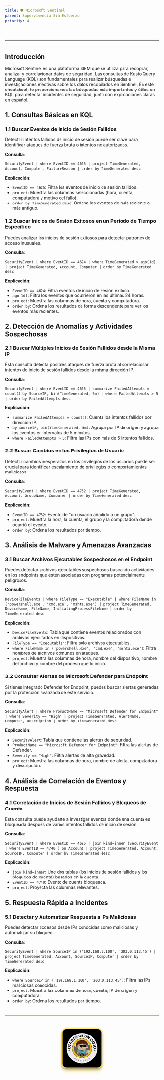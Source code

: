 ```yaml
---
title: 🛡️ Microsoft Sentinel
parent: Supervivencia Sin Esfuerzo
priority: 4
---
```

<hr style="border: none; border-top: 1px solidrgb(230, 242, 9); margin: 40px 0; width: 100%;">


## Introducción
Microsoft Sentinel es una plataforma SIEM que se utiliza para recopilar, analizar y correlacionar datos de seguridad. Las consultas de Kusto Query Language (KQL) son fundamentales para realizar búsquedas e investigaciones efectivas sobre los datos recopilados en Sentinel. En este cheatsheet, te proporcionamos las búsquedas más importantes y útiles en KQL para detectar incidentes de seguridad, junto con explicaciones claras en español.

## 1. Consultas Básicas en KQL

### 1.1 Buscar Eventos de Inicio de Sesión Fallidos
Detectar intentos fallidos de inicio de sesión puede ser clave para identificar ataques de fuerza bruta o intentos no autorizados.

**Consulta**:
```kql
SecurityEvent | where EventID == 4625 | project TimeGenerated, Account, Computer, FailureReason | order by TimeGenerated desc
```

**Explicación**:
- `EventID == 4625`: Filtra los eventos de inicio de sesión fallidos.
- `project`: Muestra las columnas seleccionadas (hora, cuenta, computadora y motivo del fallo).
- `order by TimeGenerated desc`: Ordena los eventos de más reciente a más antiguo.

### 1.2 Buscar Inicios de Sesión Exitosos en un Periodo de Tiempo Específico
Puedes analizar los inicios de sesión exitosos para detectar patrones de acceso inusuales.

**Consulta**:
```kql
SecurityEvent | where EventID == 4624 | where TimeGenerated > ago(1d) | project TimeGenerated, Account, Computer | order by TimeGenerated desc
```

**Explicación**:
- `EventID == 4624`: Filtra eventos de inicio de sesión exitoso.
- `ago(1d)`: Filtra los eventos que ocurrieron en las últimas 24 horas.
- `project`: Muestra las columnas de hora, cuenta y computadora.
- `order by`: Ordena los resultados de forma descendente para ver los eventos más recientes.

## 2. Detección de Anomalías y Actividades Sospechosas

### 2.1 Buscar Múltiples Inicios de Sesión Fallidos desde la Misma IP
Esta consulta detecta posibles ataques de fuerza bruta al correlacionar intentos de inicio de sesión fallidos desde la misma dirección IP.

**Consulta**:
```kql
SecurityEvent | where EventID == 4625 | summarize FailedAttempts = count() by SourceIP, bin(TimeGenerated, 5m) | where FailedAttempts > 5 | order by FailedAttempts desc
```

**Explicación**:
- `summarize FailedAttempts = count()`: Cuenta los intentos fallidos por dirección IP.
- `by SourceIP, bin(TimeGenerated, 5m)`: Agrupa por IP de origen y agrupa los eventos en intervalos de 5 minutos.
- `where FailedAttempts > 5`: Filtra las IPs con más de 5 intentos fallidos.

### 2.2 Buscar Cambios en los Privilegios de Usuario
Detectar cambios inesperados en los privilegios de los usuarios puede ser crucial para identificar escalamiento de privilegios o comportamientos maliciosos.

**Consulta**:
```kql
SecurityEvent | where EventID == 4732 | project TimeGenerated, Account, GroupName, Computer | order by TimeGenerated desc
```

**Explicación**:
- `EventID == 4732`: Evento de "un usuario añadido a un grupo".
- `project`: Muestra la hora, la cuenta, el grupo y la computadora donde ocurrió el evento.
- `order by`: Ordena los resultados por tiempo.

## 3. Análisis de Malware y Amenazas Avanzadas

### 3.1 Buscar Archivos Ejecutables Sospechosos en el Endpoint
Puedes detectar archivos ejecutables sospechosos buscando actividades en los endpoints que estén asociadas con programas potencialmente peligrosos.

**Consulta**:
```kql
DeviceFileEvents | where FileType == "Executable" | where FileName in ('powershell.exe', 'cmd.exe', 'mshta.exe') | project TimeGenerated, DeviceName, FileName, InitiatingProcessFileName | order by TimeGenerated desc
```

**Explicación**:
- `DeviceFileEvents`: Tabla que contiene eventos relacionados con archivos ejecutados en dispositivos.
- `FileType == "Executable"`: Filtra solo archivos ejecutables.
- `where FileName in ('powershell.exe', 'cmd.exe', 'mshta.exe')`: Filtra nombres de archivos comunes en ataques.
- `project`: Muestra las columnas de hora, nombre del dispositivo, nombre del archivo y nombre del proceso que lo inició.

### 3.2 Consultar Alertas de Microsoft Defender para Endpoint
Si tienes integrado Defender for Endpoint, puedes buscar alertas generadas por la protección avanzada de este servicio.

**Consulta**:
```kql
SecurityAlert | where ProductName == "Microsoft Defender for Endpoint" | where Severity == "High" | project TimeGenerated, AlertName, Computer, Description | order by TimeGenerated desc
```

**Explicación**:
- `SecurityAlert`: Tabla que contiene las alertas de seguridad.
- `ProductName == "Microsoft Defender for Endpoint"`: Filtra las alertas de Defender.
- `Severity == "High"`: Filtra alertas de alta gravedad.
- `project`: Muestra las columnas de hora, nombre de alerta, computadora y descripción.

## 4. Análisis de Correlación de Eventos y Respuesta

### 4.1 Correlación de Inicios de Sesión Fallidos y Bloqueos de Cuenta
Esta consulta puede ayudarte a investigar eventos donde una cuenta es bloqueada después de varios intentos fallidos de inicio de sesión.

**Consulta**:
```kql
SecurityEvent | where EventID == 4625 | join kind=inner (SecurityEvent | where EventID == 4740 ) on Account | project TimeGenerated, Account, SourceIP, Computer | order by TimeGenerated desc
```

**Explicación**:
- `join kind=inner`: Une dos tablas (los inicios de sesión fallidos y los bloqueos de cuenta) basados en la cuenta.
- `EventID == 4740`: Evento de cuenta bloqueada.
- `project`: Proyecta las columnas relevantes.

## 5. Respuesta Rápida a Incidentes

### 5.1 Detectar y Automatizar Respuesta a IPs Maliciosas
Puedes detectar accesos desde IPs conocidas como maliciosas y automatizar su bloqueo.

**Consulta**:
```kql
SecurityEvent | where SourceIP in ('192.168.1.100', '203.0.113.45') | project TimeGenerated, Account, SourceIP, Computer | order by TimeGenerated desc
```

**Explicación**:
- `where SourceIP in ('192.168.1.100', '203.0.113.45')`: Filtra las IPs maliciosas conocidas.
- `project`: Muestra las columnas de hora, cuenta, IP de origen y computadora.
- `order by`: Ordena los resultados por tiempo.

<hr style="border: none; border-top: 1px solid #FFD700; margin: 40px 0; width: 100%; opacity: 0.9; box-shadow: 0 2px 4px rgba(255, 215, 0, 0.3);">

<div style="text-align: center; margin: 40px 0;">
  <img src="/assets/images/cojo.png" alt="Firma" style="max-width: 25%; height: auto; border-radius: 15px; border: 2px solid #FFD700; box-shadow: 0 8px 16px rgba(255, 215, 0, 0.4), 0 4px 8px rgba(0, 0, 0, 0.5); filter: brightness(0.95) saturate(1.1);">
</div>